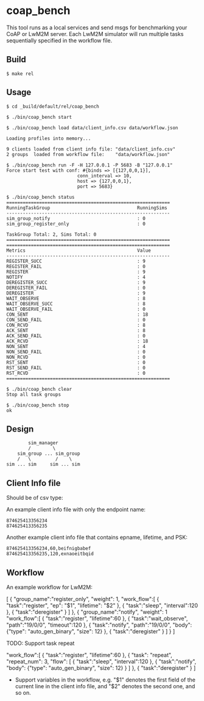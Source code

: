 coap_bench
==========

This tool runs as a local services and send msgs for benchmarking your CoAP or LwM2M server. Each LwM2M simulator will run multiple tasks sequentially specified in the workflow file.

Build
-----

    $ make rel

Usage
-----

    $ cd _build/default/rel/coap_bench

    $ ./bin/coap_bench start

    $ ./bin/coap_bench load data/client_info.csv data/workflow.json

    Loading profiles into memory...

    9 clients loaded from client info file:	"data/client_info.csv"
    2 groups  loaded from workflow file:	"data/workflow.json"

    $ ./bin/coap_bench run -F -H 127.0.0.1 -P 5683 -B "127.0.0.1"
    Force start test with conf: #{binds => [{127,0,0,1}],
                              conn_interval => 10,
                              host => {127,0,0,1},
                              port => 5683}

    $ ./bin/coap_bench status
    ============================================================
    RunningTaskGroup                                RunningSims
    ------------------------------------------------------------
    sim_group_notify                                : 0
    sim_group_register_only                         : 0

    TaskGroup Total: 2, Sims Total: 0
    ============================================================
    ============================================================
    Metrics                                         Value
    ------------------------------------------------------------
    REGISTER_SUCC                                   : 9
    REGISTER_FAIL                                   : 0
    REGISTER                                        : 9
    NOTIFY                                          : 4
    DEREGISTER_SUCC                                 : 9
    DEREGISTER_FAIL                                 : 0
    DEREGISTER                                      : 9
    WAIT_OBSERVE                                    : 8
    WAIT_OBSERVE_SUCC                               : 8
    WAIT_OBSERVE_FAIL                               : 0
    CON_SENT                                        : 18
    CON_SEND_FAIL                                   : 0
    CON_RCVD                                        : 8
    ACK_SENT                                        : 8
    ACK_SEND_FAIL                                   : 0
    ACK_RCVD                                        : 18
    NON_SENT                                        : 4
    NON_SEND_FAIL                                   : 0
    NON_RCVD                                        : 0
    RST_SENT                                        : 0
    RST_SEND_FAIL                                   : 0
    RST_RCVD                                        : 0
    ============================================================

    $ ./bin/coap_bench clear
    Stop all task groups

    $ ./bin/coap_bench stop
    ok

Design
------

```
        sim_manager
        /        \
    sim_group ... sim_group
    /   \         /    \
sim ... sim     sim ... sim
```

Client Info file
----------------

Should be of csv type:

An example client info file with only the endpoint name:

```
874625413356234
874625413356235
```

Another example client info file that contains epname, lifetime, and PSK:

```
874625413356234,60,beifnigbabef
874625413356235,120,exnaoeitbqid
```

Workflow
--------

An example workflow for LwM2M:

[
    {
        "group_name":"register_only",
        "weight": 1,
        "work_flow":[
            {
                "task":"register",
                "ep": "$1",
                "lifetime": "$2"
            },
            {
                "task":"sleep",
                "interval":120
            },
            {
                "task":"deregister"
            }
        ]
    },
    {
        "group_name":"notify",
        "weight": 1
        "work_flow":[
            {
                "task":"register",
                "lifetime":60
            },
            {
                "task":"wait_observe",
                "path":"19/0/0",
                "timeout":120
            },
            {
                "task":"notify",
                "path":"19/0/0",
                "body": {"type": "auto_gen_binary", "size": 12}
            },
            {
                "task":"deregister"
            }
        ]
    }
]

TODO: Support task repeat

"work_flow":[
    {
        "task":"register",
        "lifetime":60
    },
    {
        "task": "repeat",
        "repeat_num": 3,
        "flow": [
            {
                "task":"sleep",
                "interval":120
            },
            {
                "task":"notify",
                "body": {"type": "auto_gen_binary", "size": 12}
            }
        ]
    },
    {
        "task":"deregister"
    }
]

- Support variables in the workflow, e.g. "$1" denotes the first field of the current line in the client info file, and "$2" denotes the second one, and so on.
